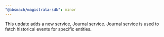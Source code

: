 ```yaml
---
"@absmach/magistrala-sdk": minor
---
```


This update adds a new service, Journal service. Journal service is used to fetch historical events for specific entities.

